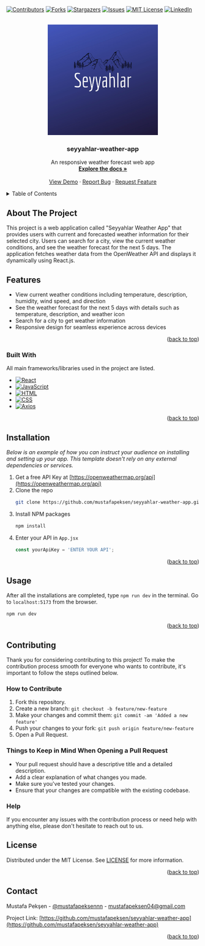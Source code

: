<a name="readme-top"></a>

[![Contributors][contributors-shield]][contributors-url]
[![Forks][forks-shield]][forks-url]
[![Stargazers][stars-shield]][stars-url]
[![Issues][issues-shield]][issues-url]
[![MIT License][license-shield]][license-url]
[![LinkedIn][linkedin-shield]][linkedin-url]



<!-- PROJECT LOGO -->
<br />
<div align="center">
  <a href="https://github.com/mustafapeksen/seyyahlar-weather-app">
    <img src="public/image/SeyyahlarLogo.jpg" alt="Logo" width="288" height="288">
  </a>

  <h3 align="center">seyyahlar-weather-app</h3>

  <p align="center">
    An responsive weather forecast web app
    <br />
    <a href="https://github.com/mustafapeksen/seyyahlar-weather-app"><strong>Explore the docs »</strong></a>
    <br />
    <br />
     <a href="https://github.com/mustafapeksen/seyyahlar-weather-app">View Demo</a>
    ·
    <a href="https://github.com/mustafapeksen/seyyahlar-weather-app/issues/new?labels=bug&template=bug-report---.md">Report Bug</a>
    ·
    <a href="https://github.com/mustafapeksen/seyyahlar-weather-app/issues/new?labels=enhancement&template=feature-request---.md">Request Feature</a>
  </p>
</div>



<!-- TABLE OF CONTENTS -->
<details>
  <summary>Table of Contents</summary>
  <ol>
    <li>
      <a href="#about-the-project">About The Project</a>
      <ul>
        <li><a href="#built-with">Built With</a></li>
      </ul>
    </li>
    <li>
      <a href="#getting-started">Getting Started</a>
      <ul>
        <li><a href="#prerequisites">Prerequisites</a></li>
        <li><a href="#installation">Installation</a></li>
      </ul>
    </li>
    <li><a href="#usage">Usage</a></li>
    <li><a href="#contributing">Contributing</a></li>
    <li><a href="#license">License</a></li>
    <li><a href="#contact">Contact</a></li>
  </ol>
</details>



## About The Project

This project is a web application called "Seyyahlar Weather App" that provides users with current and forecasted weather information for their selected city. Users can search for a city, view the current weather conditions, and see the weather forecast for the next 5 days. The application fetches weather data from the OpenWeather API and displays it dynamically using React.js.

## Features

- View current weather conditions including temperature, description, humidity, wind speed, and direction
- See the weather forecast for the next 5 days with details such as temperature, description, and weather icon
- Search for a city to get weather information
- Responsive design for seamless experience across devices


<p align="right">(<a href="#readme-top">back to top</a>)</p>



### Built With

All main frameworks/libraries used in the project are listed.

* [![React][React.js]][React-url]
* [![JavaScript](https://www.vectorlogo.zone/logos/javascript/javascript-ar21.svg)](https://developer.mozilla.org/en-US/docs/Web/JavaScript)
* [![HTML](https://www.vectorlogo.zone/logos/w3_html5/w3_html5-ar21.svg)](https://developer.mozilla.org/en-US/docs/Web/HTML)
* [![CSS](https://www.vectorlogo.zone/logos/netlifyapp_watercss/netlifyapp_watercss-ar21.svg)](https://developer.mozilla.org/en-US/docs/Web/CSS)
* [![Axios](https://upload.vectorlogo.zone/logos/axios/images/e2aae3c1-f98d-450b-8406-513bb5e6d5da.svg)](https://github.com/axios/axios)


<p align="right">(<a href="#readme-top">back to top</a>)</p>



<!-- GETTING STARTED -->
## Installation

_Below is an example of how you can instruct your audience on installing and setting up your app. This template doesn't rely on any external dependencies or services._

1. Get a free API Key at [https://openweathermap.org/api](https://openweathermap.org/api)
2. Clone the repo
   ```sh
   git clone https://github.com/mustafapeksen/seyyahlar-weather-app.git
   ```
3. Install NPM packages
   ```sh
   npm install
   ```
4. Enter your API in `App.jsx`
   ```jsx
   const yourApiKey = 'ENTER YOUR API';
   ```

<p align="right">(<a href="#readme-top">back to top</a>)</p>



<!-- USAGE EXAMPLES -->
## Usage

After all the installations are completed, type `npm run dev` in the terminal. Go to `localhost:5173` from the browser.
```bash
npm run dev
```

<p align="right">(<a href="#readme-top">back to top</a>)</p>


<!-- CONTRIBUTING -->
## Contributing

Thank you for considering contributing to this project! To make the contribution process smooth for everyone who wants to contribute, it's important to follow the steps outlined below.

### How to Contribute

1. Fork this repository.
2. Create a new branch: `git checkout -b feature/new-feature`
3. Make your changes and commit them: `git commit -am 'Added a new feature'`
4. Push your changes to your fork: `git push origin feature/new-feature`
5. Open a Pull Request.

### Things to Keep in Mind When Opening a Pull Request

- Your pull request should have a descriptive title and a detailed description.
- Add a clear explanation of what changes you made.
- Make sure you've tested your changes.
- Ensure that your changes are compatible with the existing codebase.

### Help

If you encounter any issues with the contribution process or need help with anything else, please don't hesitate to reach out to us.

<!-- LICENSE -->
## License

Distributed under the MIT License. See [LICENSE](LICENSE) for more information.

<p align="right">(<a href="#readme-top">back to top</a>)</p>



<!-- CONTACT -->
## Contact

Mustafa Pekşen - [@mustafapeksennn](https://twitter.com/mustafapeksennn) - mustafapeksen04@gmail.com

Project Link: [https://github.com/mustafapeksen/seyyahlar-weather-app](https://github.com/mustafapeksen/seyyahlar-weather-app)

<p align="right">(<a href="#readme-top">back to top</a>)</p>



<!-- MARKDOWN LINKS & IMAGES -->
<!-- https://www.markdownguide.org/basic-syntax/#reference-style-links -->
[contributors-shield]: https://img.shields.io/github/contributors/mustafapeksen/seyyahlar-weather-app.svg?style=for-the-badge
[contributors-url]: https://github.com/mustafapeksen/seyyahlar-weather-app/graphs/contributors
[forks-shield]: https://img.shields.io/github/forks/mustafapeksen/seyyahlar-weather-app.svg?style=for-the-badge
[forks-url]: https://github.com/mustafapeksen/seyyahlar-weather-app/network/members
[stars-shield]: https://img.shields.io/github/stars/mustafapeksen/seyyahlar-weather-app.svg?style=for-the-badge
[stars-url]: https://github.com/mustafapeksen/seyyahlar-weather-app/stargazers
[issues-shield]: https://img.shields.io/github/issues/mustafapeksen/seyyahlar-weather-app.svg?style=for-the-badge
[issues-url]: https://github.com/mustafapeksen/seyyahlar-weather-app/issues
[license-shield]: https://img.shields.io/github/license/mustafapeksen/seyyahlar-weather-app.svg?style=for-the-badge
[license-url]: https://github.com/mustafapeksen/seyyahlar-weather-app/LICENSE
[linkedin-shield]: https://img.shields.io/badge/-LinkedIn-black.svg?style=for-the-badge&logo=linkedin&color

[linkedin-url]: https://linkedin.com/in/mustafapeksen04
[product-screenshot]: images/screenshot.png
[React.js]: https://img.shields.io/badge/React-20232A?style=for-the-badge&logo=react&logoColor=61DAFB
[React-url]: https://reactjs.org/
